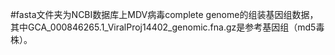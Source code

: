 #fasta文件夹为NCBI数据库上MDV病毒complete genome的组装基因组数据，其中GCA_000846265.1_ViralProj14402_genomic.fna.gz是参考基因组（md5毒株）。

